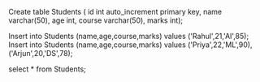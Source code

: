 Create table Students (
id int auto_increment primary key,
name varchar(50),
age int,
course varchar(50),
marks int);

Insert into Students (name,age,course,marks)
values ('Rahul',21,'AI',85);
Insert into Students (name,age,course,marks)
values ('Priya',22,'ML',90),('Arjun',20,'DS',78);

select * from Students;
